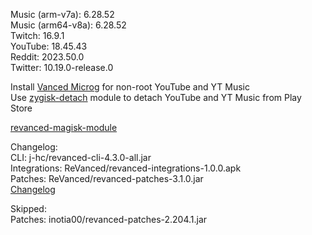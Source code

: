 Music (arm-v7a): 6.28.52  
Music (arm64-v8a): 6.28.52  
Twitch: 16.9.1  
YouTube: 18.45.43  
Reddit: 2023.50.0  
Twitter: 10.19.0-release.0  

Install [Vanced Microg](https://github.com/TeamVanced/VancedMicroG/releases) for non-root YouTube and YT Music  
Use [zygisk-detach](https://github.com/j-hc/zygisk-detach) module to detach YouTube and YT Music from Play Store  

[revanced-magisk-module](https://github.com/j-hc/revanced-magisk-module)  

Changelog:  
CLI: j-hc/revanced-cli-4.3.0-all.jar  
Integrations: ReVanced/revanced-integrations-1.0.0.apk  
Patches: ReVanced/revanced-patches-3.1.0.jar  
[Changelog](https://github.com/ReVanced/revanced-patches/releases/tag/v3.1.0)  

Skipped:  
Patches: inotia00/revanced-patches-2.204.1.jar    
